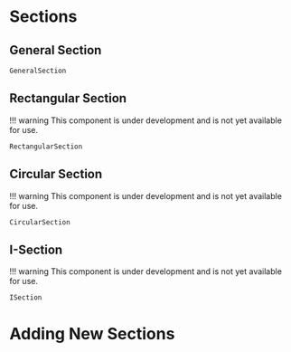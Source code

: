 # Sections

## General Section

```@docs
GeneralSection
```

## Rectangular Section

!!! warning
    This component is under development and is not yet available for use.

```@docs
RectangularSection
```

## Circular Section

!!! warning
    This component is under development and is not yet available for use.

```@docs
CircularSection
```

## I-Section

!!! warning
    This component is under development and is not yet available for use.

```@docs
ISection
```

# Adding New Sections